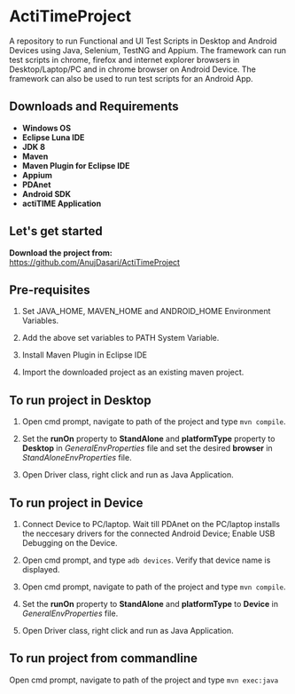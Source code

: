 # ActiTimeProject
A repository to run Functional and UI Test Scripts in Desktop and Android Devices using Java, Selenium, TestNG and Appium. The framework can run test scripts in chrome, firefox and internet explorer browsers in Desktop/Laptop/PC and in chrome browser on Android Device. The framework can also be used to run test scripts for an Android App. 

## Downloads and Requirements
* **Windows OS**  
* **Eclipse Luna IDE** 
* **JDK 8**  
* **Maven** 
* **Maven Plugin for Eclipse IDE** 
* **Appium**  
* **PDAnet** 
* **Android SDK** 
* **actiTIME Application** 

## Let's get started
**Download the project from:**  
https://github.com/AnujDasari/ActiTimeProject

## Pre-requisites
1. Set JAVA_HOME, MAVEN_HOME and ANDROID_HOME Environment Variables.

2. Add the above set variables to PATH System Variable.

3. Install Maven Plugin in Eclipse IDE

4. Import the downloaded project as an existing maven project.

## To run project in Desktop
1. Open cmd prompt, navigate to path of the project and type `mvn compile`.

2. Set the **runOn** property to **StandAlone** and **platformType** property to **Desktop** in *GeneralEnvProperties* file and set the desired **browser** in *StandAloneEnvProperties* file.

3. Open Driver class, right click and run as Java Application.

## To run project in Device
1. Connect Device to PC/laptop. Wait till PDAnet on the PC/laptop installs the neccesary drivers for the connected Android Device; Enable USB Debugging on the Device.

2. Open cmd prompt, and type `adb devices`. Verify that device name is displayed.

3. Open cmd prompt, navigate to path of the project and type `mvn compile`.

4. Set the **runOn** property to **StandAlone** and **platformType** to **Device** in *GeneralEnvProperties* file.

5. Open Driver class, right click and run as Java Application.

## To run project from commandline
 Open cmd prompt, navigate to path of the project and type `mvn exec:java`
